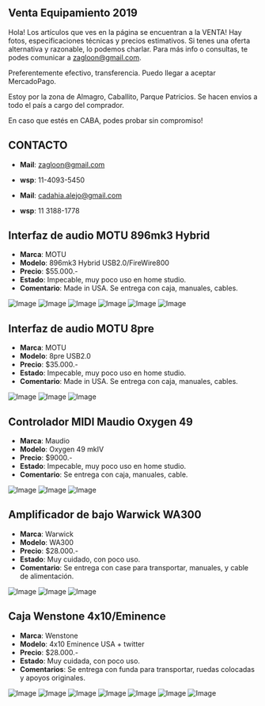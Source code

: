 ## Venta Equipamiento 2019

Hola! Los artículos que ves en la página se encuentran a la VENTA! Hay fotos, especificaciones técnicas y precios estimativos. Si tenes una oferta alternativa y razonable, lo podemos charlar. Para más info o consultas, te podes comunicar a [zagloon@gmail.com](maito:zagloon@gmail.com).

Preferentemente efectivo, transferencia. Puedo llegar a aceptar MercadoPago.

Estoy por la zona de Almagro, Caballito, Parque Patricios. Se hacen envios a todo el país a cargo del comprador. 

En caso que estés en CABA, podes probar sin compromiso!

## CONTACTO

* **Mail**: zagloon@gmail.com
* **wsp**: 11-4093-5450

* **Mail**: cadahia.alejo@gmail.com
* **wsp**: 11 3188-1778



## Interfaz de audio MOTU 896mk3 Hybrid

* **Marca**: MOTU
* **Modelo**: 896mk3 Hybrid USB2.0/FireWire800
* **Precio**: $55.000.-
* **Estado**: Impecable, muy poco uso en home studio.
* **Comentario**: Made in USA. Se entrega con caja, manuales, cables.

![Image](http://catropio.github.io/images/motu_1.jpg)
![Image](http://catropio.github.io/images/motu_2.jpg)
![Image](http://catropio.github.io/images/motu_3.jpg)
![Image](http://catropio.github.io/images/motu_4.jpg)
![Image](http://catropio.github.io/images/motu_5.jpg)
![Image](http://catropio.github.io/images/motu_6.jpg)

## Interfaz de audio MOTU 8pre

* **Marca**: MOTU
* **Modelo**: 8pre USB2.0
* **Precio**: $35.000.-
* **Estado**: Impecable, muy poco uso en home studio.
* **Comentario**: Made in USA. Se entrega con caja, manuales, cables.

![Image](http://catropio.github.io/images/8pre_1.jpg)
![Image](http://catropio.github.io/images/8pre_2.jpg)
![Image](http://catropio.github.io/images/8pre_3.jpg)

## Controlador MIDI Maudio Oxygen 49

* **Marca**: Maudio
* **Modelo**: Oxygen 49 mkIV
* **Precio**: $9000.-
* **Estado**: Impecable, muy poco uso en home studio.
* **Comentario**: Se entrega con caja, manuales, cable.

![Image](http://catropio.github.io/images/oxygen_1.jpg)
![Image](http://catropio.github.io/images/oxygen_2.jpg)
![Image](http://catropio.github.io/images/oxygen_3.jpg)

## Amplificador de bajo Warwick WA300

* **Marca**: Warwick
* **Modelo**: WA300
* **Precio**: $28.000.-
* **Estado**: Muy cuidado, con poco uso.
* **Comentario**: Se entrega con case para transportar, manuales, y cable de alimentación.

![Image](http://catropio.github.io/images/warwick_1.jpg)
![Image](http://catropio.github.io/images/warwick_2.jpg)
![Image](http://catropio.github.io/images/warwick_3.jpg)

## Caja Wenstone 4x10/Eminence

* **Marca**: Wenstone
* **Modelo**: 4x10 Eminence USA + twitter
* **Precio**: $28.000.-
* **Estado**: Muy cuidada, con poco uso.
* **Comentarios**: Se entrega con funda para transportar, ruedas colocadas y apoyos originales.

![Image](http://catropio.github.io/images/wenstone_1.jpg)
![Image](http://catropio.github.io/images/wenstone_2.jpg)
![Image](http://catropio.github.io/images/wenstone_3.jpg)
![Image](http://catropio.github.io/images/wenstone_4.jpg)
![Image](http://catropio.github.io/images/wenstone_5.jpg)
![Image](http://catropio.github.io/images/wenstone_6.jpg)
![Image](http://catropio.github.io/images/wenstone_7.jpg)
